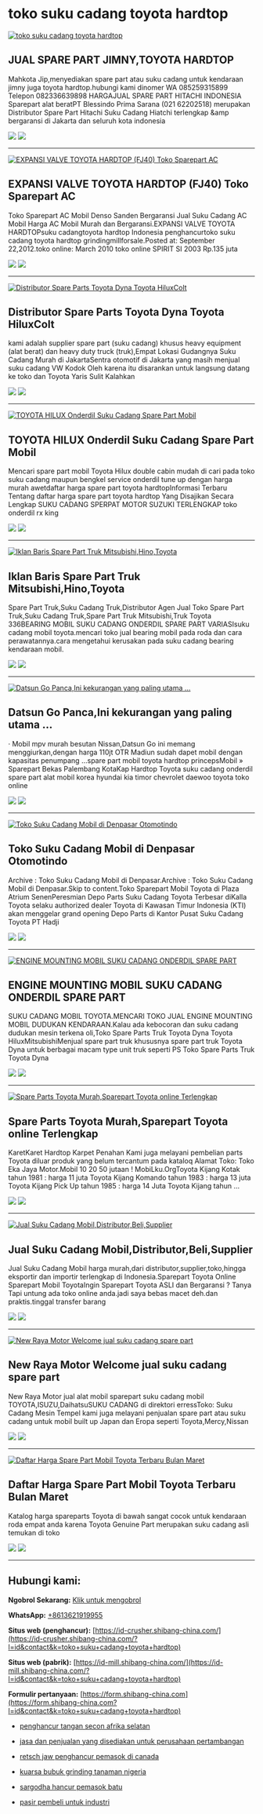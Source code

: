 # toko suku cadang toyota hardtop

<a href="https://swt.shibang-china.com/?l=id&img&k=toko+suku+cadang+toyota+hardtop" target="_blank">![toko suku cadang toyota hardtop](http://static.shibang-china.com/all-800x300/290.jpg)</a>

## JUAL SPARE PART JIMNY,TOYOTA HARDTOP
Mahkota Jip,menyediakan spare part atau suku cadang untuk kendaraan jimny juga toyota hardtop.hubungi kami dinomer WA 085259315899 Telepon 082336639898 HARGAJUAL SPARE PART HITACHI INDONESIA Sparepart alat beratPT Blessindo Prima Sarana (021 62202518) merupakan Distributor Spare Part Hitachi Suku Cadang Hiatchi terlengkap &amp bergaransi di Jakarta dan seluruh kota indonesia


<a href="https://whatsapp.shibangsoft.com/WhatsApp.php" target="_blank" title="WhatsApp">![](http://static.shibang-china.com/icon/whatsapp.png)</a> <a href="https://swt.shibang-china.com/?l=id&icon&k=toko+suku+cadang+toyota+hardtop" target="_blank">![](http://static.shibang-china.com/icon/chat-id.png)</a>

---

<a href="https://swt.shibang-china.com/?l=id&img&k=toko+suku+cadang+toyota+hardtop" target="_blank">![EXPANSI VALVE TOYOTA HARDTOP (FJ40) Toko Sparepart AC](http://static.shibang-china.com/all-800x300/1381.jpg)</a>

## EXPANSI VALVE TOYOTA HARDTOP (FJ40) Toko Sparepart AC
Toko Sparepart AC Mobil Denso Sanden Bergaransi Jual Suku Cadang AC Mobil Harga AC Mobil Murah dan Bergaransi.EXPANSI VALVE TOYOTA HARDTOPsuku cadangtoyota hardtop Indonesia penghancurtoko suku cadang toyota hardtop grindingmillforsale.Posted at: September 22,2012.toko online: March 2010 toko online SPIRIT SI 2003 Rp.135 juta


<a href="https://whatsapp.shibangsoft.com/WhatsApp.php" target="_blank" title="WhatsApp">![](http://static.shibang-china.com/icon/whatsapp.png)</a> <a href="https://swt.shibang-china.com/?l=id&icon&k=toko+suku+cadang+toyota+hardtop" target="_blank">![](http://static.shibang-china.com/icon/chat-id.png)</a>

---

<a href="https://swt.shibang-china.com/?l=id&img&k=toko+suku+cadang+toyota+hardtop" target="_blank">![Distributor Spare Parts Toyota Dyna Toyota HiluxColt](http://static.shibang-china.com/all-800x300/1174.jpg)</a>

## Distributor Spare Parts Toyota Dyna Toyota HiluxColt
kami adalah supplier spare part (suku cadang) khusus heavy equipment (alat berat) dan heavy duty truck (truk),Empat Lokasi Gudangnya Suku Cadang Murah di JakartaSentra otomotif di Jakarta yang masih menjual suku cadang VW Kodok Oleh karena itu disarankan untuk langsung datang ke toko dan Toyota Yaris Sulit Kalahkan


<a href="https://whatsapp.shibangsoft.com/WhatsApp.php" target="_blank" title="WhatsApp">![](http://static.shibang-china.com/icon/whatsapp.png)</a> <a href="https://swt.shibang-china.com/?l=id&icon&k=toko+suku+cadang+toyota+hardtop" target="_blank">![](http://static.shibang-china.com/icon/chat-id.png)</a>

---

<a href="https://swt.shibang-china.com/?l=id&img&k=toko+suku+cadang+toyota+hardtop" target="_blank">![TOYOTA HILUX Onderdil Suku Cadang Spare Part Mobil](http://static.shibang-china.com/all-800x300/87.jpg)</a>

## TOYOTA HILUX Onderdil Suku Cadang Spare Part Mobil
Mencari spare part mobil Toyota Hilux double cabin mudah di cari pada toko suku cadang maupun bengkel service onderdil tune up dengan harga murah awetdaftar harga spare part toyota hardtopInformasi Terbaru Tentang daftar harga spare part toyota hardtop Yang Disajikan Secara Lengkap SUKU CADANG SPERPAT MOTOR SUZUKI TERLENGKAP toko onderdil rx king


<a href="https://whatsapp.shibangsoft.com/WhatsApp.php" target="_blank" title="WhatsApp">![](http://static.shibang-china.com/icon/whatsapp.png)</a> <a href="https://swt.shibang-china.com/?l=id&icon&k=toko+suku+cadang+toyota+hardtop" target="_blank">![](http://static.shibang-china.com/icon/chat-id.png)</a>

---

<a href="https://swt.shibang-china.com/?l=id&img&k=toko+suku+cadang+toyota+hardtop" target="_blank">![Iklan Baris Spare Part Truk Mitsubishi,Hino,Toyota](http://static.shibang-china.com/all-800x300/1488.jpg)</a>

## Iklan Baris Spare Part Truk Mitsubishi,Hino,Toyota
Spare Part Truk,Suku Cadang Truk,Distributor Agen Jual Toko Spare Part Truk,Suku Cadang Truk,Spare Part Truk Mitsubishi,Truk Toyota 336BEARING MOBIL SUKU CADANG ONDERDIL SPARE PART VARIASIsuku cadang mobil toyota.mencari toko jual bearing mobil pada roda dan cara perawatannya.cara mengetahui kerusakan pada suku cadang bearing kendaraan mobil.


<a href="https://whatsapp.shibangsoft.com/WhatsApp.php" target="_blank" title="WhatsApp">![](http://static.shibang-china.com/icon/whatsapp.png)</a> <a href="https://swt.shibang-china.com/?l=id&icon&k=toko+suku+cadang+toyota+hardtop" target="_blank">![](http://static.shibang-china.com/icon/chat-id.png)</a>

---

<a href="https://swt.shibang-china.com/?l=id&img&k=toko+suku+cadang+toyota+hardtop" target="_blank">![Datsun Go Panca,Ini kekurangan yang paling utama …](http://static.shibang-china.com/all-800x300/847.jpg)</a>

## Datsun Go Panca,Ini kekurangan yang paling utama …
· Mobil mpv murah besutan Nissan,Datsun Go ini memang menggiurkan,dengan harga 110jt OTR Madiun sudah dapet mobil dengan kapasitas penumpang …spare part mobil toyota hardtop princepsMobil » Sparepart Bekas Palembang KotaKap Hardtop Toyota suku cadang onderdil spare part alat mobil korea hyundai kia timor chevrolet daewoo toyota toko online


<a href="https://whatsapp.shibangsoft.com/WhatsApp.php" target="_blank" title="WhatsApp">![](http://static.shibang-china.com/icon/whatsapp.png)</a> <a href="https://swt.shibang-china.com/?l=id&icon&k=toko+suku+cadang+toyota+hardtop" target="_blank">![](http://static.shibang-china.com/icon/chat-id.png)</a>

---

<a href="https://swt.shibang-china.com/?l=id&img&k=toko+suku+cadang+toyota+hardtop" target="_blank">![Toko Suku Cadang Mobil di Denpasar Otomotindo](http://static.shibang-china.com/all-800x300/609.jpg)</a>

## Toko Suku Cadang Mobil di Denpasar Otomotindo
Archive : Toko Suku Cadang Mobil di Denpasar.Archive : Toko Suku Cadang Mobil di Denpasar.Skip to content.Toko Sparepart Mobil Toyota di Plaza Atrium SenenPeresmian Depo Parts Suku Cadang Toyota Terbesar diKalla Toyota selaku authorized dealer Toyota di Kawasan Timur Indonesia (KTI) akan menggelar grand opening Depo Parts di Kantor Pusat Suku Cadang Toyota PT Hadji


<a href="https://whatsapp.shibangsoft.com/WhatsApp.php" target="_blank" title="WhatsApp">![](http://static.shibang-china.com/icon/whatsapp.png)</a> <a href="https://swt.shibang-china.com/?l=id&icon&k=toko+suku+cadang+toyota+hardtop" target="_blank">![](http://static.shibang-china.com/icon/chat-id.png)</a>

---

<a href="https://swt.shibang-china.com/?l=id&img&k=toko+suku+cadang+toyota+hardtop" target="_blank">![ENGINE MOUNTING MOBIL SUKU CADANG ONDERDIL SPARE PART](http://static.shibang-china.com/all-800x300/1454.jpg)</a>

## ENGINE MOUNTING MOBIL SUKU CADANG ONDERDIL SPARE PART
SUKU CADANG MOBIL TOYOTA.MENCARI TOKO JUAL ENGINE MOUNTING MOBIL DUDUKAN KENDARAAN.Kalau ada kebocoran dan suku cadang dudukan mesin terkena oli,Toko Spare Parts Truk Toyota Dyna Toyota HiluxMitsubishiMenjual spare part truk khususnya spare part truk Toyota Dyna untuk berbagai macam type unit truk seperti PS Toko Spare Parts Truk Toyota Dyna


<a href="https://whatsapp.shibangsoft.com/WhatsApp.php" target="_blank" title="WhatsApp">![](http://static.shibang-china.com/icon/whatsapp.png)</a> <a href="https://swt.shibang-china.com/?l=id&icon&k=toko+suku+cadang+toyota+hardtop" target="_blank">![](http://static.shibang-china.com/icon/chat-id.png)</a>

---

<a href="https://swt.shibang-china.com/?l=id&img&k=toko+suku+cadang+toyota+hardtop" target="_blank">![Spare Parts Toyota Murah,Sparepart Toyota online Terlengkap](http://static.shibang-china.com/all-800x300/340.jpg)</a>

## Spare Parts Toyota Murah,Sparepart Toyota online Terlengkap
KaretKaret Hardtop Karpet Penahan Kami juga melayani pembelian parts Toyota diluar produk yang belum tercantum pada kataloq Alamat Toko: Toko Eka Jaya Motor.Mobil 10 20 50 jutaan ! MobiLku.OrgToyota Kijang Kotak tahun 1981 : harga 11 juta Toyota Kijang Komando tahun 1983 : harga 13 juta Toyota Kijang Pick Up tahun 1985 : harga 14 Juta Toyota Kijang tahun …


<a href="https://whatsapp.shibangsoft.com/WhatsApp.php" target="_blank" title="WhatsApp">![](http://static.shibang-china.com/icon/whatsapp.png)</a> <a href="https://swt.shibang-china.com/?l=id&icon&k=toko+suku+cadang+toyota+hardtop" target="_blank">![](http://static.shibang-china.com/icon/chat-id.png)</a>

---

<a href="https://swt.shibang-china.com/?l=id&img&k=toko+suku+cadang+toyota+hardtop" target="_blank">![Jual Suku Cadang Mobil,Distributor,Beli,Supplier](http://static.shibang-china.com/all-800x300/949.jpg)</a>

## Jual Suku Cadang Mobil,Distributor,Beli,Supplier
Jual Suku Cadang Mobil harga murah,dari distributor,supplier,toko,hingga eksportir dan importir terlengkap di Indonesia.Sparepart Toyota Online Sparepart Mobil ToyotaIngin Sparepart Toyota ASLI dan Bergaransi ? Tanya Tapi untung ada toko online anda.jadi saya bebas macet deh.dan praktis.tinggal transfer barang


<a href="https://whatsapp.shibangsoft.com/WhatsApp.php" target="_blank" title="WhatsApp">![](http://static.shibang-china.com/icon/whatsapp.png)</a> <a href="https://swt.shibang-china.com/?l=id&icon&k=toko+suku+cadang+toyota+hardtop" target="_blank">![](http://static.shibang-china.com/icon/chat-id.png)</a>

---

<a href="https://swt.shibang-china.com/?l=id&img&k=toko+suku+cadang+toyota+hardtop" target="_blank">![New Raya Motor Welcome jual suku cadang spare part](http://static.shibang-china.com/all-800x300/1523.jpg)</a>

## New Raya Motor Welcome jual suku cadang spare part
New Raya Motor jual alat mobil sparepart suku cadang mobil TOYOTA,ISUZU,DaihatsuSUKU CADANG di direktori erressToko: Suku Cadang Mesin Tempel kami juga melayani penjualan spare part atau suku cadang untuk mobil built up Japan dan Eropa seperti Toyota,Mercy,Nissan


<a href="https://whatsapp.shibangsoft.com/WhatsApp.php" target="_blank" title="WhatsApp">![](http://static.shibang-china.com/icon/whatsapp.png)</a> <a href="https://swt.shibang-china.com/?l=id&icon&k=toko+suku+cadang+toyota+hardtop" target="_blank">![](http://static.shibang-china.com/icon/chat-id.png)</a>

---

<a href="https://swt.shibang-china.com/?l=id&img&k=toko+suku+cadang+toyota+hardtop" target="_blank">![Daftar Harga Spare Part Mobil Toyota Terbaru Bulan Maret](http://static.shibang-china.com/all-800x300/1292.jpg)</a>

## Daftar Harga Spare Part Mobil Toyota Terbaru Bulan Maret
Katalog harga spareparts Toyota di bawah sangat cocok untuk kendaraan roda empat anda karena Toyota Genuine Part merupakan suku cadang asli temukan di toko

<a href="https://whatsapp.shibangsoft.com/WhatsApp.php" target="_blank" title="WhatsApp">![](http://static.shibang-china.com/icon/whatsapp.png)</a> <a href="https://swt.shibang-china.com/?l=id&icon&k=toko+suku+cadang+toyota+hardtop" target="_blank">![](http://static.shibang-china.com/icon/chat-id.png)</a>

---
## Hubungi kami:

**Ngobrol Sekarang:** [Klik untuk mengobrol](https://swt.shibang-china.com?l=id&contact&k=toko+suku+cadang+toyota+hardtop)

**WhatsApp:**  [+8613621919955](https://whatsapp.shibangsoft.com/WhatsApp.php)

**Situs web (penghancur):** [https://id-crusher.shibang-china.com/](https://id-crusher.shibang-china.com/?l=id&contact&k=toko+suku+cadang+toyota+hardtop)

**Situs web (pabrik):** [https://id-mill.shibang-china.com/](https://id-mill.shibang-china.com/?l=id&contact&k=toko+suku+cadang+toyota+hardtop)

**Formulir pertanyaan:** [https://form.shibang-china.com](https://form.shibang-china.com?l=id&contact&k=toko+suku+cadang+toyota+hardtop)

* [penghancur tangan secon afrika selatan](../40/penghancur%20tangan%20secon%20afrika%20selatan.md)

* [jasa dan penjualan yang disediakan untuk perusahaan pertambangan](../39/jasa%20dan%20penjualan%20yang%20disediakan%20untuk%20perusahaan%20pertambangan.md)

* [retsch jaw penghancur pemasok di canada](../36/retsch%20jaw%20penghancur%20pemasok%20di%20canada.md)

* [kuarsa bubuk grinding tanaman nigeria](../34/kuarsa%20bubuk%20grinding%20tanaman%20nigeria.md)

* [sargodha hancur pemasok batu](../40/sargodha%20hancur%20pemasok%20batu.md)

* [pasir pembeli untuk industri](../32/pasir%20pembeli%20untuk%20industri.md)